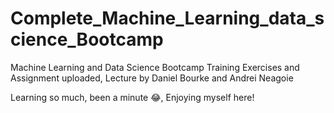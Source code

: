 # Complete_Machine_Learning_data_science_Bootcamp
Machine Learning and Data Science Bootcamp Training Exercises and Assignment uploaded, Lecture by Daniel Bourke and  Andrei Neagoie

Learning so much, been a minute 😂, 
Enjoying myself here!

